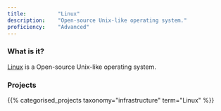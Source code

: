 ```yaml
---
title: 			"Linux"
description: 	"Open-source Unix-like operating system."
proficiency:	"Advanced"
---
```


### What is it?
[Linux](https://github.com/torvalds/linux) is a Open-source Unix-like operating system.

### Projects
{{% categorised_projects taxonomy="infrastructure" term="Linux" %}}